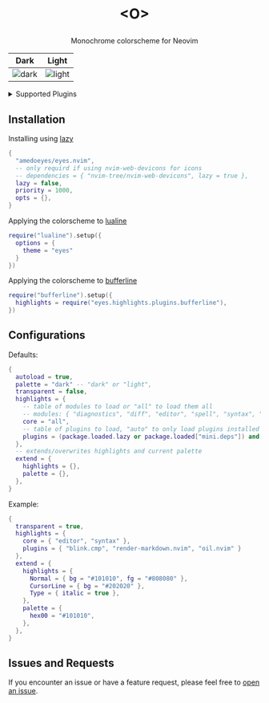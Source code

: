 <h1 align="center">
  <p>&lt;O&gt;</p>
</h1>

<p align="center">Monochrome colorscheme for Neovim</p>

| Dark                                         | Light                                         |
| -------------------------------------------- | --------------------------------------------- |
| ![dark](https://files.catbox.moe/jwm9kk.png) | ![light](https://files.catbox.moe/i60s89.png) |

<details>
<summary>Supported Plugins</summary>

- [blink.cmp](https://github.com/Saghen/blink.cmp)
- [bufferline.nvim](https://github.com/akinsho/bufferline.nvim)
- [codeium.nvim](https://github.com/Exafunction/codeium.nvim)
- [flash.nvim](https://github.com/folke/flash.nvim)
- [fzf-lua](https://github.com/ibhagwan/fzf-lua)
- [helpview.nvim](https://github.com/OXY2DEV/helpview.nvim)
- [indent-blankline.nvim](https://github.com/lukas-reineke/indent-blankline.nvim)
- [lazy.nvim](https://github.com/folke/lazy.nvim)
- [leap.nvim](https://github.com/ggandor/leap.nvim)
- [lualine](https://github.com/nvim-lualine/lualine.nvim)
- [markview.nvim](https://github.com/OXY2DEV/markview.nvim)
- [mason.nvim](https://github.com/williamboman/mason.nvim)
- [mini.icons](https://github.com/echasnovski/mini.icons)
- [mini.indentscope](https://github.com/echasnovski/mini.indentscope)
- [neo-tree.nvim](https://github.com/nvim-neo-tree/neo-tree.nvim)
- [noice.nvim](https://github.com/folke/noice.nvim)
- [nvim-cmp](https://github.com/hrsh7th/nvim-cmp)
- [nvim-dap-ui](https://github.com/rcarriga/nvim-dap-ui)
- [nvim-notify](https://github.com/rcarriga/nvim-notify)
- [nvim-web-devicons](https://github.com/nvim-tree/nvim-web-devicons)
- [oil.nvim](https://github.com/stevearc/oil.nvim)
- [render-markdown.nvim](https://github.com/MeanderingProgrammer/render-markdown.nvim)
- [snacks.nvim](https://github.com/folke/snacks.nvim)
- [telescope.nvim](https://github.com/nvim-telescope/telescope.nvim)
- [undotree](https://github.com/mbbill/undotree)
- [vim-illuminate](https://github.com/RRethy/vim-illuminate)

</details>

## Installation

Installing using [lazy](https://github.com/folke/lazy.nvim)

```lua
{
  "amedoeyes/eyes.nvim",
  -- only requird if using nvim-web-devicons for icons
  -- dependencies = { "nvim-tree/nvim-web-devicons", lazy = true },
  lazy = false,
  priority = 1000,
  opts = {},
}
```

Applying the colorscheme to [lualine](https://github.com/nvim-lualine/lualine.nvim)

```lua
require("lualine").setup({
  options = {
    theme = "eyes"
  }
})
```

Applying the colorscheme to [bufferline](https://github.com/akinsho/bufferline.nvim)

```lua
require("bufferline").setup({
  highlights = require("eyes.highlights.plugins.bufferline"),
})
```

## Configurations

Defaults:

```lua
{
  autoload = true,
  palette = "dark" -- "dark" or "light",
  transparent = false,
  highlights = {
    -- table of modules to load or "all" to load them all
    -- modules: { "diagnostics", "diff", "editor", "spell", "syntax", "terminal" }
    core = "all",
    -- table of plugins to load, "auto" to only load plugins installed with lazy or mini.deps or "all" to load them all
    plugins = (package.loaded.lazy or package.loaded["mini.deps"]) and "auto" or "all",
  },
  -- extends/overwrites highlights and current palette
  extend = {
    highlights = {},
    palette = {},
  },
}
```

Example:

```lua
{
  transparent = true,
  highlights = {
    core = { "editor", "syntax" },
    plugins = { "blink.cmp", "render-markdown.nvim", "oil.nvim" }
  },
  extend = {
    highlights = {
      Normal = { bg = "#101010", fg = "#808080" },
      CursorLine = { bg = "#202020" },
      Type = { italic = true },
    },
    palette = {
      hex00 = "#101010",
    },
  },
}
```

## Issues and Requests

If you encounter an issue or have a feature request, please feel free to [open an issue](https://github.com/amedoeyes/eyes.nvim/issues).

